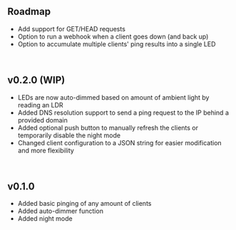## Roadmap
- Add support for GET/HEAD requests
- Option to run a webhook when a client goes down (and back up)
- Option to accumulate multiple clients' ping results into a single LED

<br>

## v0.2.0 (WIP)
- LEDs are now auto-dimmed based on amount of ambient light by reading an LDR
- Added DNS resolution support to send a ping request to the IP behind a provided domain
- Added optional push button to manually refresh the clients or temporarily disable the night mode
- Changed client configuration to a JSON string for easier modification and more flexibility

<br>

## v0.1.0
- Added basic pinging of any amount of clients
- Added auto-dimmer function
- Added night mode
